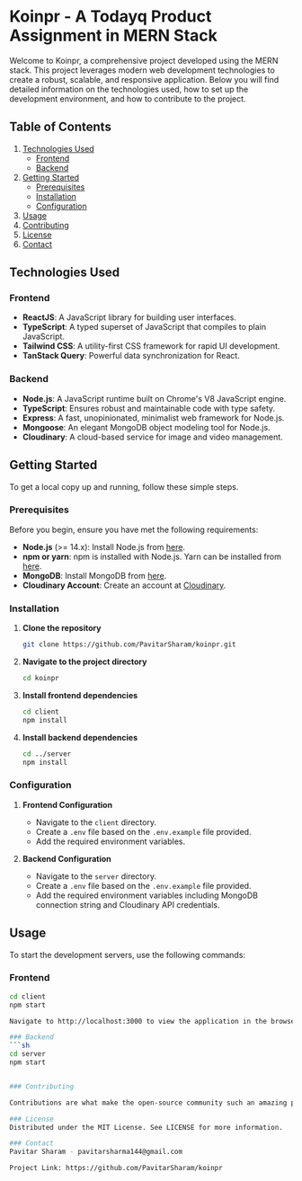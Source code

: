 # Koinpr - A Todayq Product Assignment in MERN Stack

Welcome to Koinpr, a comprehensive project developed using the MERN stack. This project leverages modern web development technologies to create a robust, scalable, and responsive application. Below you will find detailed information on the technologies used, how to set up the development environment, and how to contribute to the project.

## Table of Contents

1. [Technologies Used](#technologies-used)
   - [Frontend](#frontend)
   - [Backend](#backend)
2. [Getting Started](#getting-started)
   - [Prerequisites](#prerequisites)
   - [Installation](#installation)
   - [Configuration](#configuration)
3. [Usage](#usage)
4. [Contributing](#contributing)
5. [License](#license)
6. [Contact](#contact)

## Technologies Used

### Frontend
- **ReactJS**: A JavaScript library for building user interfaces.
- **TypeScript**: A typed superset of JavaScript that compiles to plain JavaScript.
- **Tailwind CSS**: A utility-first CSS framework for rapid UI development.
- **TanStack Query**: Powerful data synchronization for React.

### Backend
- **Node.js**: A JavaScript runtime built on Chrome's V8 JavaScript engine.
- **TypeScript**: Ensures robust and maintainable code with type safety.
- **Express**: A fast, unopinionated, minimalist web framework for Node.js.
- **Mongoose**: An elegant MongoDB object modeling tool for Node.js.
- **Cloudinary**: A cloud-based service for image and video management.

## Getting Started

To get a local copy up and running, follow these simple steps.

### Prerequisites

Before you begin, ensure you have met the following requirements:

- **Node.js** (>= 14.x): Install Node.js from [here](https://nodejs.org/).
- **npm or yarn**: npm is installed with Node.js. Yarn can be installed from [here](https://yarnpkg.com/).
- **MongoDB**: Install MongoDB from [here](https://www.mongodb.com/try/download/community).
- **Cloudinary Account**: Create an account at [Cloudinary](https://cloudinary.com/).

### Installation

1. **Clone the repository**
    ```sh
    git clone https://github.com/PavitarSharam/koinpr.git
    ```

2. **Navigate to the project directory**
    ```sh
    cd koinpr
    ```

3. **Install frontend dependencies**
    ```sh
    cd client
    npm install
    ```

4. **Install backend dependencies**
    ```sh
    cd ../server
    npm install
    ```

### Configuration

1. **Frontend Configuration**
    - Navigate to the `client` directory.
    - Create a `.env` file based on the `.env.example` file provided.
    - Add the required environment variables.

2. **Backend Configuration**
    - Navigate to the `server` directory.
    - Create a `.env` file based on the `.env.example` file provided.
    - Add the required environment variables including MongoDB connection string and Cloudinary API credentials.

## Usage

To start the development servers, use the following commands:

### Frontend
```sh
cd client
npm start

Navigate to http://localhost:3000 to view the application in the browser.

### Backend
```sh
cd server
npm start


### Contributing

Contributions are what make the open-source community such an amazing place to learn, inspire, and create. Any contributions you make are greatly appreciated.

### License
Distributed under the MIT License. See LICENSE for more information.

### Contact
Pavitar Sharam - pavitarsharma144@gmail.com

Project Link: https://github.com/PavitarSharam/koinpr




